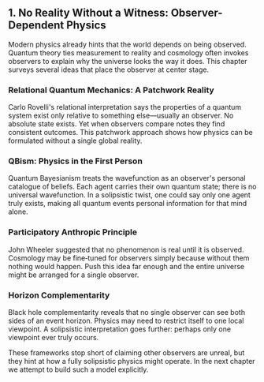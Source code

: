 ## 1. No Reality Without a Witness: Observer-Dependent Physics

Modern physics already hints that the world depends on being observed. Quantum theory ties measurement to reality and cosmology often invokes observers to explain why the universe looks the way it does. This chapter surveys several ideas that place the observer at center stage.

### Relational Quantum Mechanics: A Patchwork Reality
Carlo Rovelli's relational interpretation says the properties of a quantum system exist only relative to something else—usually an observer. No absolute state exists. Yet when observers compare notes they find consistent outcomes. This patchwork approach shows how physics can be formulated without a single global reality.

### QBism: Physics in the First Person
Quantum Bayesianism treats the wavefunction as an observer's personal catalogue of beliefs. Each agent carries their own quantum state; there is no universal wavefunction. In a solipsistic twist, one could say only one agent truly exists, making all quantum events personal information for that mind alone.

### Participatory Anthropic Principle
John Wheeler suggested that no phenomenon is real until it is observed. Cosmology may be fine‑tuned for observers simply because without them nothing would happen. Push this idea far enough and the entire universe might be arranged for a single observer.

### Horizon Complementarity
Black hole complementarity reveals that no single observer can see both sides of an event horizon. Physics may need to restrict itself to one local viewpoint. A solipsistic interpretation goes further: perhaps only one viewpoint ever truly occurs.

These frameworks stop short of claiming other observers are unreal, but they hint at how a fully solipsistic physics might operate. In the next chapter we attempt to build such a model explicitly.
